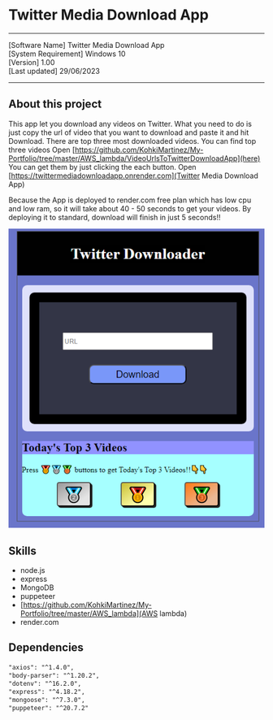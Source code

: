 # Twitter Media Download App
----------------------------------------

[Software Name] Twitter Media Download App  
[System Requirement] Windows 10  
[Version] 1.00  
[Last updated] 29/06/2023

----------------------------------------
## About this project
This app let you download any videos on Twitter.
What you need to do is just copy the url of video that you want to download and paste it and hit Download.
There are top three most downloaded videos.
You can find top three videos Open [https://github.com/KohkiMartinez/My-Portfolio/tree/master/AWS_lambda/VideoUrlsToTwitterDownloadApp](here)
You can get them by just clicking the each button.
Open [https://twittermediadownloadapp.onrender.com](Twitter Media Download App) 

Because the App is deployed to render.com free plan which has low cpu and low ram, so it will take about 40 - 50 seconds to get your videos.
By deploying it to standard, download will finish in just 5 seconds!!

![Twitter Media Download App](images/2023-07-02_19h32_40.png)

## Skills
- node.js
- express
- MongoDB
- puppeteer
- [https://github.com/KohkiMartinez/My-Portfolio/tree/master/AWS_lambda](AWS lambda)
- render.com

## Dependencies

    "axios": "^1.4.0",
    "body-parser": "^1.20.2",
    "dotenv": "^16.2.0",
    "express": "^4.18.2",
    "mongoose": "^7.3.0",
    "puppeteer": "^20.7.2"